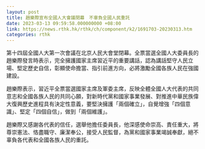 ```yaml
---
layout: post
title: 趙樂際宣布全國人大會議閉幕　不辜負全國人民重託
date: 2023-03-13 09:59:58.000000000 +08:00
link: https://news.rthk.hk/rthk/ch/component/k2/1691703-20230313.htm
categories: rthk
---
```


第十四屆全國人大第一次會議在北京人民大會堂閉幕。全票當選全國人大委員長的趙樂際發言時表示，完全擁護國家主席習近平的重要講話，認為講話堅守人民立場、堅定歷史自信，彰顯使命擔當、指引前進方向，必將激勵全國各族人民在強國建設。

趙樂際表示，習近平全票當選國家主席及軍委主席，反映全體全國人大代表的共同意志和全國各族人民的共同心願，對新時代黨和國家事業發展、對推進中華民族偉大復興歷史進程具有決定性意義，要堅決擁護「兩個確立」，自覺增強「四個意識」、堅定「四個自信」，做到「兩個維護」。

趙樂際又感謝各代表的信任，選舉他擔任委員長，他深感使命崇高、責任重大，將尊崇憲法、恪盡職守、廉潔奉公，接受人民監督，為黨和國家事業竭誠奉獻，絕不辜負各代表和全國各族人民的重託。
